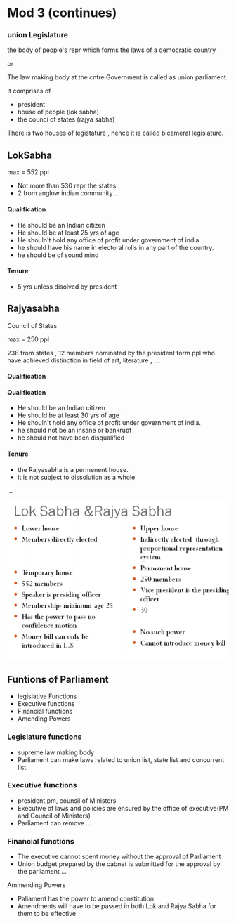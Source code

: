 # Mod 3 (continues)

### union Legislature

the body of people's repr which forms the laws of a democratic country

or 

The law making body at the cntre Government is called as union parliament

It comprises of 
- president
- house of people (lok sabha)
- the counci of states (rajya sabha)

There is two houses of legistature , hence it is called bicameral legislature.


## LokSabha

max = 552 ppl

- Not more than 530 repr the states
- 2 from anglow indian community 
...

#### Qualification
- He should be an Indian citizen
- He should be at least 25 yrs of age
- He shouln't hold any office of profit under government of india
- he should have his name in electoral rolls in any   part of the country.
- he should be of sound mind

#### Tenure
- 5 yrs unless disolved by president

## Rajyasabha

Council of States

max = 250 ppl

238 from states ,
12 members nominated by the president form ppl who have achieved distinction in field of art, literature , ...

#### Qualification

#### Qualification
- He should be an Indian citizen
- He should be at least 30 yrs of age
- He shouln't hold any office of profit under government of india.
- he should not be an insane or bankrupt
- he should not have been disqualified

#### Tenure
- the Rajyasabha is a permenent house.
-  it is not subject to dissolution as a whole

...

![diffBetLokAndRajyaSabha](img/diffBetLokAndRajyaSabha.png)

## Funtions of Parliament
- legislative Functions
- Executive functions
- Financial functions
- Amending Powers

### Legislature functions
- supreme law making body
- Parliament can make laws related to union list, state list and concurrent list.

### Executive functions
- president,pm, counsil of Ministers
- Executive of laws and policies are ensured by the office of executive(PM and Council of Ministers)
- Parliament can remove ...

### Financial functions
- The executive cannot spent money without the approval of Parliament
- Union budget prepared by the cabnet is submitted for the approval by the parliament
...

Ammending Powers
- Paliament has the power to amend constitution
- Amendments will have to be passed in both Lok and Rajya Sabha for them to be effective